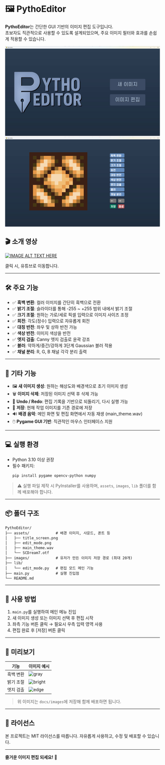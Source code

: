 # 🖼️ PythoEditor

**PythoEditor**는 간단한 GUI 기반의 이미지 편집 도구입니다.  
초보자도 직관적으로 사용할 수 있도록 설계되었으며, 주요 이미지 필터와 효과를 손쉽게 적용할 수 있습니다.

![PythoEditor 메인 화면](main_menu.png)  
![편집 화면 예시](edit_mode.png)

## 🎬 소개 영상
[![IMAGE ALT TEXT HERE](https://img.youtube.com/vi/cFqQS-OgYSI/0.jpg)](https://www.youtube.com/watch?v=cFqQS-OgYSI)

클릭 시, 유튜브로 이동합니다.

---

## 🛠️ 주요 기능

- ✅ **흑백 변환**: 컬러 이미지를 간단히 흑백으로 전환  
- ✅ **밝기 조절**: 슬라이더를 통해 -255 ~ +255 범위 내에서 밝기 조절  
- ✅ **크기 조절**: 원하는 가로/세로 픽셀 입력으로 이미지 사이즈 조정  
- ✅ **회전**: 각도(정수) 입력으로 자유롭게 회전  
- ✅ **대칭 반전**: 좌우 및 상하 반전 가능  
- ✅ **색상 반전**: 이미지 색상을 반전  
- ✅ **엣지 검출**: Canny 엣지 검출로 윤곽 강조  
- ✅ **블러**: 약하게/중간/강하게 3단계 Gaussian 블러 적용  
- ✅ **채널 분리**: R, G, B 채널 각각 분리 출력  

---

## 📁 기타 기능

- 🖼️ **새 이미지 생성**: 원하는 해상도와 배경색으로 초기 이미지 생성  
- 🗑️ **이미지 삭제**: 저장된 이미지 선택 후 삭제 가능  
- 🔁 **Undo / Redo**: 편집 기록을 기반으로 되돌리기, 다시 실행 가능  
- 💾 **저장**: 현재 작업 이미지를 기존 경로에 저장  
- 🔊 **배경 음악**: 메인 화면 및 편집 화면에서 자동 재생 (main_theme.wav)  
- 🖱️ **Pygame GUI 기반**: 직관적인 마우스 인터페이스 지원

---

## 💻 실행 환경

- Python 3.10 이상 권장
- 필수 패키지:
  ```bash
  pip install pygame opencv-python numpy
  ```

> ⚠️ 실행 파일 제작 시 PyInstaller를 사용하며, `assets`, `images`, `lib` 폴더를 함께 배포해야 합니다.

---

## 📦 폴더 구조

```
PythoEditor/
├── assets/            # 배경 이미지, 사운드, 폰트 등
│   ├── title_screen.png
│   ├── edit_mode.png
│   ├── main_theme.wav
│   └── SCDream7.otf
├── images/            # 유저가 만든 이미지 저장 경로 (최대 20개)
├── lib/
│   └── edit_mode.py   # 편집 모드 메인 기능
├── main.py            # 실행 진입점
└── README.md
```

---

## 📝 사용 방법

1. `main.py`를 실행하여 메인 메뉴 진입
2. 새 이미지 생성 또는 이미지 선택 후 편집 시작
3. 좌측 기능 버튼 클릭 → 필요시 우측 입력 영역 사용
4. 편집 완료 후 [저장] 버튼 클릭

---

## 📌 미리보기

| 기능 | 이미지 예시 |
|------|--------------|
| 흑백 변환 | ![gray](docs/images/gray_sample.png) |
| 밝기 조절 | ![bright](docs/images/bright_sample.png) |
| 엣지 검출 | ![edge](docs/images/edge_sample.png) |

> 위 이미지는 `docs/images`에 저장해 함께 배포하면 됩니다.

---

## 📣 라이선스

본 프로젝트는 MIT 라이선스를 따릅니다. 자유롭게 사용하고, 수정 및 배포할 수 있습니다.

---

**즐거운 이미지 편집 되세요!** 🎨
